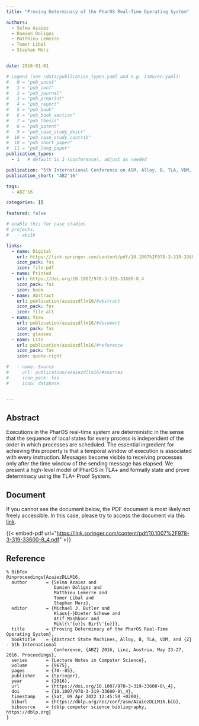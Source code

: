 ```yaml
---
title: "Proving Determinacy of the PharOS Real-Time Operating System"

authors:
  - Selma Azaiez
  - Damien Doligez
  - Matthieu Lemerre
  - Tomer Libal
  - Stephan Merz


date: 2016-01-01

# Legend (see /data/publication_types.yaml and e.g. i18n/en.yaml): 
#   0 = "pub_uncat"
#   1 = "pub_conf"
#   2 = "pub_journal"
#   3 = "pub_preprint"
#   4 = "pub_report"
#   5 = "pub_book"
#   6 = "pub_book_section"
#   7 = "pub_thesis"
#   8 = "pub_patent"
#   9 = "pub_case_study_descr"
#  10 = "pub_case_study_contrib"
#  10 = "pub_short_paper"
#  11 = "pub_long_paper"
publication_types:
  - 1   # default is 1 (conference), adjust as needed

publication: "5th International Conference on ASM, Alloy, B, TLA, VDM, and Z (ABZ'16)"
publication_short: "ABZ'16"

tags:
  - ABZ'16

categories: []

featured: false

# enable this for case studies
# projects:
#   - abz16

links:
  - name: Digital
    url: https://link.springer.com/content/pdf/10.1007%2F978-3-319-33600-8_4.pdf
    icon_pack: fas
    icon: file-pdf
  - name: Printed
    url: https://doi.org/10.1007/978-3-319-33600-8_4
    icon_pack: fas
    icon: book
  - name: Abstract
    url: publication/azaiezdllm16/#abstract
    icon_pack: fas
    icon: file-alt
  - name: View
    url: publication/azaiezdllm16/#document
    icon_pack: fas
    icon: glasses
  - name: Cite
    url: publication/azaiezdllm16/#reference
    icon_pack: fas
    icon: quote-right

#   - name: Source
#     url: publication/azaiezdllm16/#sources
#     icon_pack: fas
#     icon: database


---
```


## Abstract

Executions in the PharOS real-time system are deterministic in the sense that the sequence of local states for every process is independent of the order in which processes are scheduled. The essential ingredient for achieving this property is that a temporal window of execution is associated with every instruction. Messages become visible to receiving processes only after the time window of the sending message has elapsed. We present a high-level model of PharOS in TLA+ and formally state and prove determinacy using the TLA+ Proof System.

## Document

If you cannot see the document below, the PDF document is most likely not freely accessible. In this case, please try to access the document via this <a href="https://link.springer.com/content/pdf/10.1007%2F978-3-319-33600-8_4.pdf">link</a>.

{{< embed-pdf url="https://link.springer.com/content/pdf/10.1007%2F978-3-319-33600-8_4.pdf" >}}

## Reference

```
% BibTex
@inproceedings{AzaiezDLLM16,
  author       = {Selma Azaiez and
                  Damien Doligez and
                  Matthieu Lemerre and
                  Tomer Libal and
                  Stephan Merz},
  editor       = {Michael J. Butler and
                  Klaus{-}Dieter Schewe and
                  Atif Mashkoor and
                  Mikl{\'{o}}s Bir{\'{o}}},
  title        = {Proving Determinacy of the PharOS Real-Time Operating System},
  booktitle    = {Abstract State Machines, Alloy, B, TLA, VDM, and {Z} - 5th International
                  Conference, {ABZ} 2016, Linz, Austria, May 23-27, 2016, Proceedings},
  series       = {Lecture Notes in Computer Science},
  volume       = {9675},
  pages        = {70--85},
  publisher    = {Springer},
  year         = {2016},
  url          = {https://doi.org/10.1007/978-3-319-33600-8\_4},
  doi          = {10.1007/978-3-319-33600-8\_4},
  timestamp    = {Sat, 09 Apr 2022 12:45:50 +0200},
  biburl       = {https://dblp.org/rec/conf/asm/AzaiezDLLM16.bib},
  bibsource    = {dblp computer science bibliography, https://dblp.org}
}


```

<!-- # add information for case study papers (if available)
## Sources

- **Used formal method:**
  [ASM](/method/asm)
- **Resources and tools:**
  Asmeta

For more information, please contact the <a href ="mailto:silvia.bonfanti@unibg.it;arcaini@nii.ac.jp;angelo.gargantini@unibg.it;scandurra@unibg.it;elvinia.riccobene@unimi.it">authors</a>-->

